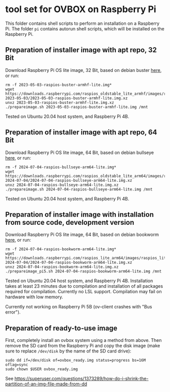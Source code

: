 # tool set for OVBOX on Raspberry Pi

This folder contains shell scripts to perform an installation on a Raspberry Pi. The folder `pi` contains autorun shell scripts, which will be installed on the Raspberry Pi.

## Preparation of installer image with apt repo, 32 Bit

Download Raspberry Pi OS lite image, 32 Bit, based on debian buster [here](https://downloads.raspberrypi.com/raspios_oldstable_lite_armhf/images/raspios_oldstable_lite_armhf-2023-05-03/), or run:

```
rm -f 2023-05-03-raspios-buster-armhf-lite.img*
wget https://downloads.raspberrypi.com/raspios_oldstable_lite_armhf/images/raspios_oldstable_lite_armhf-2023-05-03/2023-05-03-raspios-buster-armhf-lite.img.xz
unxz 2023-05-03-raspios-buster-armhf-lite.img.xz
./prepareimage.sh 2023-05-03-raspios-buster-armhf-lite.img /mnt
```

Tested on Ubuntu 20.04 host system, and Raspberry Pi 4B.

## Preparation of installer image with apt repo, 64 Bit

Download Raspberry Pi OS lite image, 64 Bit, based on debian bullseye [here](https://downloads.raspberrypi.com/raspios_oldstable_lite_arm64/images/raspios_oldstable_lite_arm64-2024-07-04/), or run:

```
rm -f 2024-07-04-raspios-bullseye-arm64-lite.img*
wget https://downloads.raspberrypi.com/raspios_oldstable_lite_arm64/images/raspios_oldstable_lite_arm64-2024-07-04/2024-07-04-raspios-bullseye-arm64-lite.img.xz
unxz 2024-07-04-raspios-bullseye-arm64-lite.img.xz
./prepareimage.sh 2024-07-04-raspios-bullseye-arm64-lite.img /mnt
```

Tested on Ubuntu 20.04 host system, and Raspberry Pi 4B.

## Preparation of installer image with installation from source code, development version

Download Raspberry Pi OS lite image, 64 Bit, based on debian bookworm [here](https://downloads.raspberrypi.com/raspios_lite_arm64/images/raspios_lite_arm64-2024-07-04/), or run:

```
rm -f 2024-07-04-raspios-bookworm-arm64-lite.img*
wget https://downloads.raspberrypi.com/raspios_lite_arm64/images/raspios_lite_arm64-2024-07-04/2024-07-04-raspios-bookworm-arm64-lite.img.xz
unxz 2024-07-04-raspios-bookworm-arm64-lite.img.xz
./prepareimage_pi5.sh 2024-07-04-raspios-bookworm-arm64-lite.img /mnt
```

Tested on Ubuntu 20.04 host system, and Raspberry Pi 4B. Installation takes at least 23 minutes due to compilation and installation of all packages required for compilation. Currently no LSL support. Compilation may fail on hardware with low memory.

Currently not working on Raspberry Pi 5B (ov-client crashes with "Bus error").

## Preparation of ready-to-use image

First, completely install an ovbox system using a method from above. Then remove the SD card from the Raspberry Pi and copy the disk image (make sure to replace `/dev/disk` by the name of the SD card drive):

```
sudo dd if=/dev/disk of=ovbox_ready.img status=progress bs=16M oflag=sync
sudo chown $USER ovbox_ready.img
```

See 
https://superuser.com/questions/1373289/how-do-i-shrink-the-partition-of-an-img-file-made-from-dd